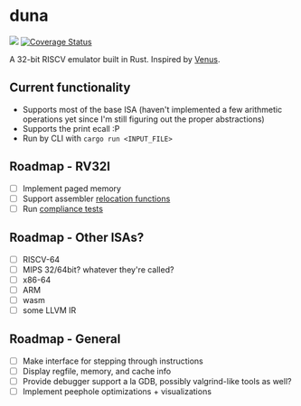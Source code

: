 # duna
![](https://github.com/noloerino/duna/workflows/Rust/badge.svg)
[![Coverage Status](https://coveralls.io/repos/github/noloerino/duna/badge.svg?branch=master)](https://coveralls.io/github/noloerino/duna?branch=master)

A 32-bit RISCV emulator built in Rust. Inspired by [Venus](https://github.com/ThaumicMekanism/venus).

## Current functionality
- Supports most of the base ISA (haven't implemented a few arithmetic operations yet since I'm still
figuring out the proper abstractions)
- Supports the print ecall :P
- Run by CLI with `cargo run <INPUT_FILE>`

## Roadmap - RV32I
- [ ] Implement paged memory
- [ ] Support assembler [relocation functions](https://github.com/riscv/riscv-asm-manual/blob/master/riscv-asm.md#assembler-relocation-functions)
- [ ] Run [compliance tests](https://github.com/riscv/riscv-compliance)

## Roadmap - Other ISAs?
- [ ] RISCV-64
- [ ] MIPS 32/64bit? whatever they're called?
- [ ] x86-64
- [ ] ARM
- [ ] wasm
- [ ] some LLVM IR

## Roadmap - General
- [ ] Make interface for stepping through instructions
- [ ] Display regfile, memory, and cache info
- [ ] Provide debugger support a la GDB, possibly valgrind-like tools as well?
- [ ] Implement peephole optimizations + visualizations
